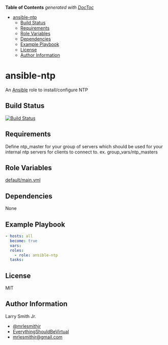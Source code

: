 <!-- START doctoc generated TOC please keep comment here to allow auto update -->
<!-- DON'T EDIT THIS SECTION, INSTEAD RE-RUN doctoc TO UPDATE -->

**Table of Contents** _generated with [DocToc](https://github.com/thlorenz/doctoc)_

- [ansible-ntp](#ansible-ntp)
  - [Build Status](#build-status)
  - [Requirements](#requirements)
  - [Role Variables](#role-variables)
  - [Dependencies](#dependencies)
  - [Example Playbook](#example-playbook)
  - [License](#license)
  - [Author Information](#author-information)

<!-- END doctoc generated TOC please keep comment here to allow auto update -->

# ansible-ntp

An [Ansible](https://www.ansible.com) role to install/configure NTP

## Build Status

[![Build Status](https://travis-ci.org/mrlesmithjr/ansible-ntp.svg?branch=master)](https://travis-ci.org/mrlesmithjr/ansible-ntp)

## Requirements

Define ntp_master for your group of servers which should be used for your
internal ntp servers for clients to connect to.
ex. group_vars/ntp_masters

## Role Variables

[default/main.yml](defaults/main.yml)

## Dependencies

None

## Example Playbook

```yaml
- hosts: all
  become: true
  vars:
  roles:
    - role: ansible-ntp
  tasks:
```

## License

MIT

## Author Information

Larry Smith Jr.

- [@mrlesmithjr](https://www.twitter.com/mrlesmithjr)
- [EverythingShouldBeVirtual](http://everythingshouldbevirtual.com)
- [mrlesmithjr@gmail.com](mailto:mrlesmithjr@gmail.com)

